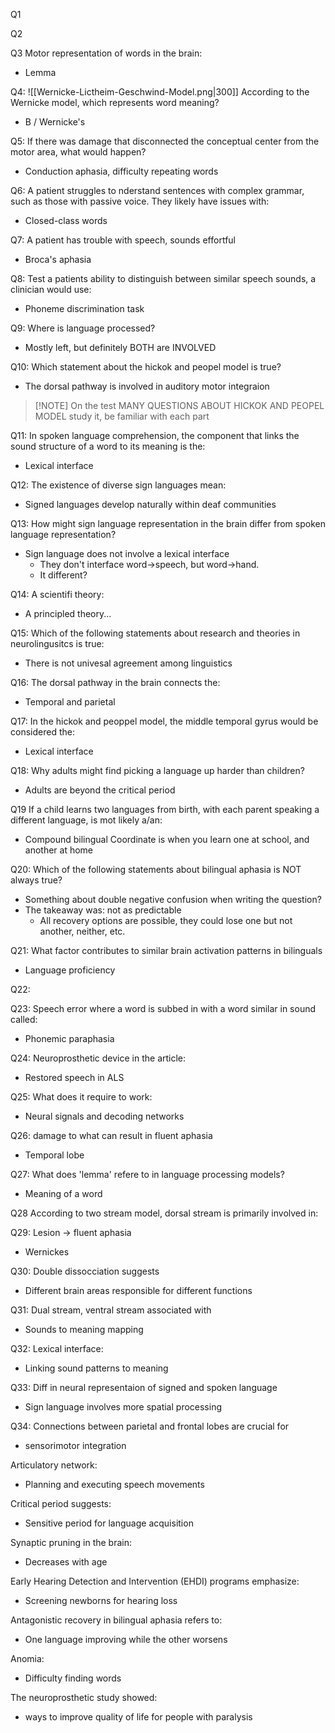 

Q1 


Q2



Q3
Motor representation of words in the brain: 
- Lemma


Q4: 
![[Wernicke-Lictheim-Geschwind-Model.png|300]]
According to the Wernicke model, which represents word meaning?
- B / Wernicke's

Q5:
If there was damage that disconnected the conceptual center from the motor area, what would happen?
- Conduction aphasia, difficulty repeating words 

Q6:
A patient struggles to nderstand sentences with complex grammar, such as those with passive voice. 
They likely have issues with:
- Closed-class words

Q7:
A patient has trouble with speech, sounds effortful
- Broca's aphasia

Q8:
Test a patients ability to distinguish between similar speech sounds, a clinician would use:
- Phoneme discrimination task

Q9:
Where is language processed?
- Mostly left, but definitely BOTH are INVOLVED

Q10:
Which statement about the hickok and peopel model is true?
- The dorsal pathway is involved in auditory motor integraion


> [!NOTE] On the test
> MANY QUESTIONS ABOUT HICKOK AND PEOPEL MODEL
> study it, be familiar with each part


Q11:
In spoken language comprehension, the component that links the sound structure of a word to its meaning is the:
- Lexical interface

Q12:
The existence of diverse sign languages mean:
- Signed languages develop naturally within deaf communities

Q13:
How might sign language representation in the brain differ from spoken language representation?
- Sign language does not involve a lexical interface
	- They don't interface word->speech, but word->hand.
	- It different?

Q14:
A scientifi theory:
- A principled theory...

Q15:
Which of the following statements about research and theories in neurolingusitcs is true:
- There is not univesal agreement among linguistics

Q16:
The dorsal pathway in the brain connects the:
- Temporal and parietal 

Q17:
In the hickok and peoppel model, the middle temporal gyrus would be considered the:
- Lexical interface

Q18:
Why adults might find picking a language up harder than children?
- Adults are beyond the critical period

Q19
If a child learns two languages from birth, with each parent speaking a different language, is mot likely a/an:
- Compound bilingual
Coordinate is when you learn one at school, and another at home


Q20:
Which of the following statements about bilingual aphasia is NOT always true?
- Something about double negative confusion when writing the question? 
- The takeaway was: not as predictable
	- All recovery options are possible, they could lose one but not another, neither, etc.

Q21:
What factor contributes to similar brain activation patterns in bilinguals
- Language proficiency

Q22:


Q23:
Speech error where a word is subbed in with a word similar in sound called:
- Phonemic paraphasia

Q24:
Neuroprosthetic device in the article:
- Restored speech in ALS

Q25:
What does it require to work:
- Neural signals and decoding networks

Q26:
damage to what can result in fluent aphasia
- Temporal lobe

Q27:
What does 'lemma' refere to in language processing models?
- Meaning of a word

Q28
According to two stream model, dorsal stream is primarily involved in:

Q29:
Lesion -> fluent aphasia
- Wernickes

Q30:
Double dissocciation suggests
- Different brain areas responsible for different functions

Q31:
Dual stream, ventral stream associated with
- Sounds to meaning mapping

Q32:
Lexical interface:
- Linking sound patterns to meaning

Q33:
Diff in neural representaion of signed and spoken language
- Sign language involves more spatial processing

Q34:
Connections between parietal and frontal lobes are crucial for
- sensorimotor integration

Articulatory network:
- Planning and executing speech movements

Critical period suggests:
- Sensitive period for language acquisition

Synaptic pruning in the brain:
- Decreases with age

Early Hearing Detection and Intervention (EHDI) programs emphasize:
- Screening newborns for hearing loss

Antagonistic recovery in bilingual aphasia refers to:
- One language improving while the other worsens

Anomia:
- Difficulty finding words

The neuroprosthetic study showed:
- ways to improve quality of life for people with paralysis




